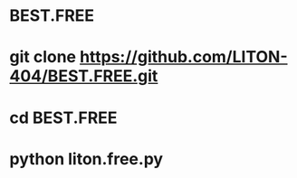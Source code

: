 # BEST.FREE
# git clone https://github.com/LITON-404/BEST.FREE.git

# cd BEST.FREE


# python liton.free.py



